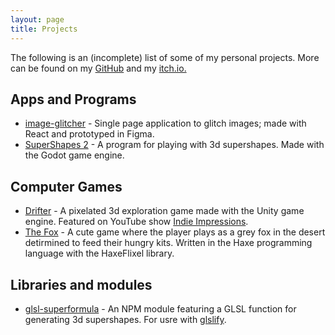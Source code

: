 ```yaml
---
layout: page
title: Projects 
---
```


The following is an (incomplete) list of some of my personal projects. More can be found on my [GitHub](https://github.com/Softwave) and my [itch.io.](https://softwave.itch.io/)

## Apps and Programs 

* [image-glitcher](http://www.s0ftwave.com/image-glitcher/) - Single page application to glitch images; made with React and prototyped in Figma.
* [SuperShapes 2](https://softwave.itch.io/supershapes-2) - A program for playing with 3d supershapes. Made with the Godot game engine. 

## Computer Games 

* [Drifter](https://softwave.itch.io/drifter) - A pixelated 3d exploration game made with the Unity game engine. Featured on YouTube show [Indie Impressions](https://www.youtube.com/watch?v=5CsT9GJ7l4M). 
* [The Fox](https://softwave.itch.io/the-fox) - A cute game where the player plays as a grey fox in the desert detirmined to feed their hungry kits. Written in the Haxe programming language with the HaxeFlixel library. 

## Libraries and modules 

* [glsl-superformula](https://www.npmjs.com/package/glsl-superformula) - An NPM module featuring a GLSL function for generating 3d supershapes. For usre with [glslify](https://www.npmjs.com/package/glslify). 